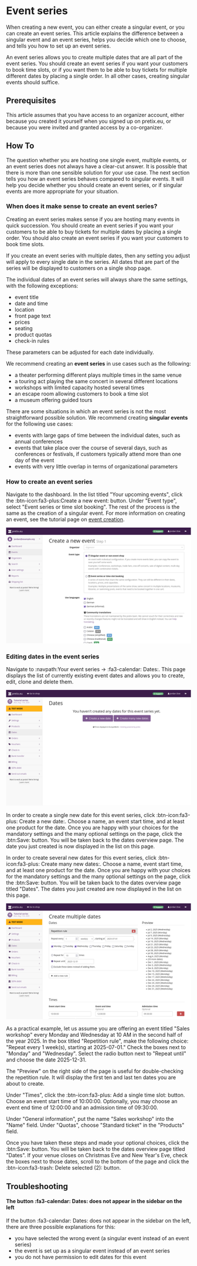 # Event series

When creating a new event, you can either create a singular event, or you can create an event series. 
This article explains the difference between a singular event and an event series, helps you decide which one to choose, and tells you how to set up an event series. 

An event series allows you to create multiple dates that are all part of the event series. 
You should create an event series if you want your customers to book time slots, or if you want them to be able to buy tickets for multiple different dates by placing a single order. 
In all other cases, creating singular events should suffice. 

## Prerequisites 

This article assumes that you have access to an organizer account, either because you created it yourself when you signed up on pretix.eu, or because you were invited and granted access by a co-organizer. 

## How To 

The question whether you are hosting one single event, multiple events, or an event series does not always have a clear-cut answer. 
It is possible that there is more than one sensible solution for your use case. 
The next section tells you how an event series behaves compared to singular events. 
It will help you decide whether you should create an event series, or if singular events are more appropriate for your situation. 

### When does it make sense to create an event series? 

Creating an event series makes sense if you are hosting many events in quick succession. 
You should create an event series if you want your customers to be able to buy tickets for multiple dates by placing a single order. 
You should also create an event series if you want your customers to book time slots. 

If you create an event series with multiple dates, then any setting you adjust will apply to every single date in the series. 
All dates that are part of the series will be displayed to customers on a single shop page. 

The individual dates of an event series will always share the same settings, with the following exceptions: 

 - event title 
 - date and time 
 - location
 - front page text
 - prices 
 - seating
 - product quotas 
 - check-in rules 

These parameters can be adjusted for each date individually. 

We recommend creating an **event series** in use cases such as the following: 

 - a theater performing different plays multiple times in the same venue 
 - a touring act playing the same concert in several different locations
 - workshops with limited capacity hosted several times
 - an escape room allowing customers to book a time slot 
 - a museum offering guided tours

There are some situations in which an event series is not the most straightforward possible solution. 
We recommend creating **singular events** for the following use cases: 

 - events with large gaps of time between the individual dates, such as annual conferences
 - events that take place over the course of several days, such as conferences or festivals, if customers typically attend more than one day of the event
 - events with very little overlap in terms of organizational parameters 

### How to create an event series 

Navigate to the dashboard. 
In the list titled "Your upcoming events", click the :btn-icon:fa3-plus:Create a new event: button. 
Under "Event type", select "Event series or time slot booking". 
The rest of the process is the same as the creation of a singular event. 
For more information on creating an event, see the tutorial page on [event creation](../tutorial/event.md). 

![Page titled "Create new Event—Step 1", showing options for choosing an organizer account, the event type, and languages to be used.](../assets/screens/event/create-event1.png "Create new event step 1 screenshot" ) 

### Editing dates in the event series 

Navigate to :navpath:Your event series → :fa3-calendar: Dates:. 
This page displays the list of currently existing event dates and allows you to create, edit, clone and delete them.

![Page titled "Dates", displaying buttons for creating a single or multiple new dates. ](../assets/screens/event-series/dates.png "Dates screenshot" ) 

In order to create a single new date for this event series, click :btn-icon:fa3-plus: Create a new date:. 
Choose a name, an event start time, and at least one product for the date. 
Once you are happy with your choices for the mandatory settings and the many optional settings on the page, click the :btn:Save: button. 
You will be taken back to the dates overview page. 
The date you just created is now displayed in the list on this page. 

In order to create several new dates for this event series, click :btn-icon:fa3-plus: Create many new dates:. 
Choose a name, event start time, and at least one product for the date. 
Once you are happy with your choices for the mandatory settings and the many optional settings on the page, click the :btn:Save: button. 
You will be taken back to the dates overview page titled "Dates". 
The dates you just created are now displayed in the list on this page. 

![Page titled "Create multiple dates", displaying options for a repetition rule and times, as well as a preview of dates about to be created. ](../assets/screens/event-series/create-multiple-example.png "Create multiple dates example" ) 

As a practical example, let us assume you are offering an event titled "Sales workshop" every Monday and Wednesday at 10 AM in the second half of the year 2025. 
In the box titled "Repetition rule", make the following choice: 
"Repeat every 1 week(s), starting at 2025-07-01." 
Check the boxes next to "Monday" and "Wednesday". 
Select the radio button next to "Repeat until" and choose the date 2025-12-31. 

The "Preview" on the right side of the page is useful for double-checking the repetition rule. 
It will display the first ten and last ten dates you are about to create. 

Under "Times", click the :btn-icon:fa3-plus: Add a single time slot: button. 
Choose an event start time of 10:00:00. 
Optionally, you may choose an event end time of 12:00:00 and an admission time of 09:30:00. 

Under "General information", put the name "Sales workshop" into the "Name" field. 
Under "Quotas", choose "Standard ticket" in the "Products" field. 

Once you have taken these steps and made your optional choices, click the :btn:Save: button. 
You will be taken back to the dates overview page titled "Dates". 
If your venue closes on Christmas Eve and New Year's Eve, check the boxes next to those dates, scroll to the bottom of the page and click the :btn-icon:fa3-trash: Delete selected (2): button. 

## Troubleshooting 

#### The button :fa3-calendar: Dates: does not appear in the sidebar on the left 

If the button :fa3-calendar: Dates: does not appear in the sidebar on the left, there are three possible explanations for this: 

 - you have selected the wrong event (a singular event instead of an event series)
 - the event is set up as a singular event instead of an event series
 - you do not have permission to edit dates for this event 
